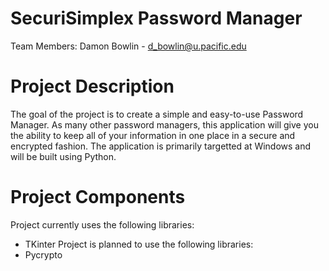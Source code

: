 # SecuriSimplex Password Manager
Team Members:
Damon Bowlin - d_bowlin@u.pacific.edu

# Project Description
The goal of the project is to create a simple and easy-to-use Password Manager.
As many other password managers, this application will give you the ability to keep 
all of your information in one place in a secure and encrypted fashion.
The application is primarily targetted at Windows and will be built using Python.


# Project Components
Project currently uses the following libraries:
  - TKinter
Project is planned to use the following libraries:
  - Pycrypto
